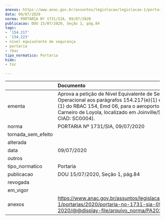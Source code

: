 ```yaml
---
anexos: https://www.anac.gov.br/assuntos/legislacao/legislacao-1/portarias/2020/portaria-no-1731-sia-09-07-2020/@@display-file/arquivo_norma/PA2020-1731.pdf
data: 09/07/2020
norma: PORTARIA Nº 1731/SIA, 09/07/2020
publicacao: DOU 15/07/2020, Seção 1, pág.84
tags:
- '154.217'
- '154.223'
- nível equivalente de segurança
- portaria
- rbac
tipo_normatico: Portaria
hide: 
- toc 
 
---
```


|                    | Documento                                                                                                                                                                                                                     |
|:-------------------|:------------------------------------------------------------------------------------------------------------------------------------------------------------------------------------------------------------------------------|
| ementa             | Aprova a petição de Nível Equivalente de Segurança Operacional aos parágrafos 154.217(e)(1) e 154.223(b)(1) do RBAC 154, Emd 06, para o aeroporto Lauro Carneiro de Loyola, localizado em Joinville/SC (código CIAD: SC0004). |
| norma              | PORTARIA Nº 1731/SIA, 09/07/2020                                                                                                                                                                                              |
| tornada_sem_efeito |                                                                                                                                                                                                                               |
| alterada           |                                                                                                                                                                                                                               |
| data               | 09/07/2020                                                                                                                                                                                                                    |
| outros             |                                                                                                                                                                                                                               |
| tipo_normatico     | Portaria                                                                                                                                                                                                                      |
| publicacao         | DOU 15/07/2020, Seção 1, pág.84                                                                                                                                                                                               |
| revogada           |                                                                                                                                                                                                                               |
| em_vigor           |                                                                                                                                                                                                                               |
| anexos             | https://www.anac.gov.br/assuntos/legislacao/legislacao-1/portarias/2020/portaria-no-1731-sia-09-07-2020/@@display-file/arquivo_norma/PA2020-1731.pdf                                                                          |